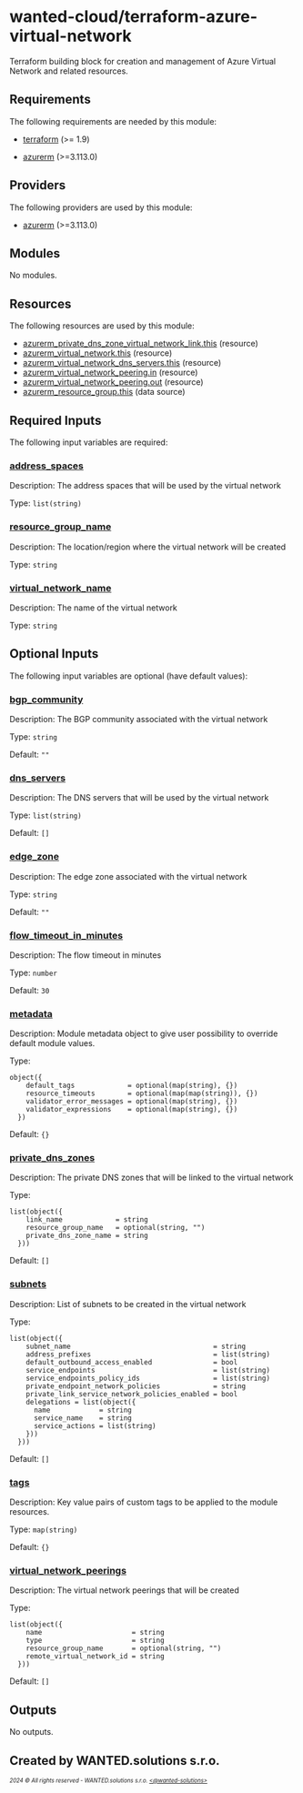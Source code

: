 <!-- BEGIN_TF_DOCS -->
# wanted-cloud/terraform-azure-virtual-network

Terraform building block for creation and management of Azure Virtual Network and related resources.

## Requirements

The following requirements are needed by this module:

- <a name="requirement_terraform"></a> [terraform](#requirement\_terraform) (>= 1.9)

- <a name="requirement_azurerm"></a> [azurerm](#requirement\_azurerm) (>=3.113.0)

## Providers

The following providers are used by this module:

- <a name="provider_azurerm"></a> [azurerm](#provider\_azurerm) (>=3.113.0)

## Modules

No modules.

## Resources

The following resources are used by this module:

- [azurerm_private_dns_zone_virtual_network_link.this](https://registry.terraform.io/providers/hashicorp/azurerm/latest/docs/resources/private_dns_zone_virtual_network_link) (resource)
- [azurerm_virtual_network.this](https://registry.terraform.io/providers/hashicorp/azurerm/latest/docs/resources/virtual_network) (resource)
- [azurerm_virtual_network_dns_servers.this](https://registry.terraform.io/providers/hashicorp/azurerm/latest/docs/resources/virtual_network_dns_servers) (resource)
- [azurerm_virtual_network_peering.in](https://registry.terraform.io/providers/hashicorp/azurerm/latest/docs/resources/virtual_network_peering) (resource)
- [azurerm_virtual_network_peering.out](https://registry.terraform.io/providers/hashicorp/azurerm/latest/docs/resources/virtual_network_peering) (resource)
- [azurerm_resource_group.this](https://registry.terraform.io/providers/hashicorp/azurerm/latest/docs/data-sources/resource_group) (data source)

## Required Inputs

The following input variables are required:

### <a name="input_address_spaces"></a> [address\_spaces](#input\_address\_spaces)

Description: The address spaces that will be used by the virtual network

Type: `list(string)`

### <a name="input_resource_group_name"></a> [resource\_group\_name](#input\_resource\_group\_name)

Description: The location/region where the virtual network will be created

Type: `string`

### <a name="input_virtual_network_name"></a> [virtual\_network\_name](#input\_virtual\_network\_name)

Description: The name of the virtual network

Type: `string`

## Optional Inputs

The following input variables are optional (have default values):

### <a name="input_bgp_community"></a> [bgp\_community](#input\_bgp\_community)

Description: The BGP community associated with the virtual network

Type: `string`

Default: `""`

### <a name="input_dns_servers"></a> [dns\_servers](#input\_dns\_servers)

Description: The DNS servers that will be used by the virtual network

Type: `list(string)`

Default: `[]`

### <a name="input_edge_zone"></a> [edge\_zone](#input\_edge\_zone)

Description: The edge zone associated with the virtual network

Type: `string`

Default: `""`

### <a name="input_flow_timeout_in_minutes"></a> [flow\_timeout\_in\_minutes](#input\_flow\_timeout\_in\_minutes)

Description: The flow timeout in minutes

Type: `number`

Default: `30`

### <a name="input_metadata"></a> [metadata](#input\_metadata)

Description: Module metadata object to give user possibility to override default module values.

Type:

```hcl
object({
    default_tags             = optional(map(string), {})
    resource_timeouts        = optional(map(map(string)), {})
    validator_error_messages = optional(map(string), {})
    validator_expressions    = optional(map(string), {})
  })
```

Default: `{}`

### <a name="input_private_dns_zones"></a> [private\_dns\_zones](#input\_private\_dns\_zones)

Description: The private DNS zones that will be linked to the virtual network

Type:

```hcl
list(object({
    link_name             = string
    resource_group_name   = optional(string, "")
    private_dns_zone_name = string
  }))
```

Default: `[]`

### <a name="input_subnets"></a> [subnets](#input\_subnets)

Description: List of subnets to be created in the virtual network

Type:

```hcl
list(object({
    subnet_name                                   = string
    address_prefixes                              = list(string)
    default_outbound_access_enabled               = bool
    service_endpoints                             = list(string)
    service_endpoints_policy_ids                  = list(string)
    private_endpoint_network_policies             = string
    private_link_service_network_policies_enabled = bool
    delegations = list(object({
      name            = string
      service_name    = string
      service_actions = list(string)
    }))
  }))
```

Default: `[]`

### <a name="input_tags"></a> [tags](#input\_tags)

Description: Key value pairs of custom tags to be applied to the module resources.

Type: `map(string)`

Default: `{}`

### <a name="input_virtual_network_peerings"></a> [virtual\_network\_peerings](#input\_virtual\_network\_peerings)

Description: The virtual network peerings that will be created

Type:

```hcl
list(object({
    name                      = string
    type                      = string
    resource_group_name       = optional(string, "")
    remote_virtual_network_id = string
  }))
```

Default: `[]`

## Outputs

No outputs.

Created by WANTED.solutions s.r.o.
---
<sup><sub>_2024 &copy; All rights reserved - WANTED.solutions s.r.o. [<@wanted-solutions>](https://github.com/wanted-solutions)_</sub></sup>
<!-- END_TF_DOCS -->